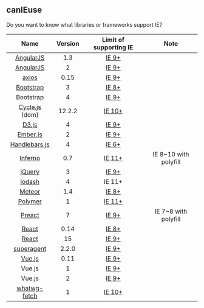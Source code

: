 ## canIEuse

Do you want to know what libraries or frameworks support IE?

| Name | Version | Limit of supporting IE | Note |
|:---:|:---:|:---:|:---:|
| [AngularJS](https://angularjs.org/) | 1.3 | [IE 9+](https://docs.angularjs.org/guide/ie) | |
| [AngularJS](https://angular.io/) | 2 | [IE 9+](https://angular.io/docs/ts/latest/guide/browser-support.html) | |
| [axios](https://github.com/mzabriskie/axios) | 0.15 | [IE 9+](https://saucelabs.com/u/axios) | |
| [Bootstrap](http://getbootstrap.com/) | 3 | [IE 8+](http://getbootstrap.com/getting-started/#support) | |
| Bootstrap | 4 | [IE 9+](http://blog.getbootstrap.com/2015/08/19/bootstrap-4-alpha/) | |
| [Cycle.js](http://cycle.js.org/) (dom) | 12.2.2 | [IE 10+](https://github.com/cyclejs/cyclejs/tree/master/dom#browser-support) | |
| [D3.js](https://d3js.org/) | 4 | [IE 9+](https://github.com/d3/d3/wiki#supported-environments) | |
| [Ember.js](http://emberjs.com/) | 2 | [IE 9+](http://emberjs.com/blog/2015/04/20/ie8-support-update.html) | |
| [Handlebars.js](http://handlebarsjs.com/) | 4 | [IE 6+](https://github.com/wycats/handlebars.js/#supported-environments) | |
| [Inferno](http://infernojs.org/)  | 0.7 | [IE 11+](https://github.com/trueadm/inferno#browser-support) | IE 8~10 with polyfill |
| [jQuery](http://jquery.com/) | 3 | [IE 9+](http://jquery.com/browser-support/) | |
| [lodash](https://lodash.com/) | 4 | IE 11+ | |
| [Meteor](https://www.meteor.com/) | 1.4 | [IE 8+](http://www.meteorpedia.com/read/Supported_Browsers) | |
| [Polymer](https://www.polymer-project.org/1.0/) | 1 | [IE 11+](https://www.polymer-project.org/1.0/docs/browsers) | |
| [Preact](https://preactjs.com/) | 7 | [IE 9+](https://preactjs.com/about/browser-support) | IE 7~8 with polyfill |
| [React](https://facebook.github.io/react/blog/2016/03/29/react-v0.14.8.html) | 0.14 | [IE 8+](https://facebook.github.io/react/blog/2016/01/12/discontinuing-ie8-support.html) | |
| [React](https://facebook.github.io/react/) | 15 | [IE 9+](https://facebook.github.io/react/docs/working-with-the-browser.html#browser-support) | |
| [superagent](https://github.com/visionmedia/superagent) | 2.2.0 | [IE 9+](https://github.com/visionmedia/superagent#supported-browsers) | |
| [Vue.js](https://vuejs.org/) | 0.11 | [IE 9+](http://011.vuejs.org/guide/installation.html#Compatibility-Note) | |
| Vue.js | 1 | [IE 9+](http://v1.vuejs.org/guide/installation.html#Compatibility-Note) | |
| Vue.js | 2 | [IE 9+](http://vuejs.org/v2/guide/installation.html#Compatibility-Note) | |
| [whatwg-fetch](https://github.github.io/fetch/) | 1 | [IE 10+](https://github.com/github/fetch) | |
